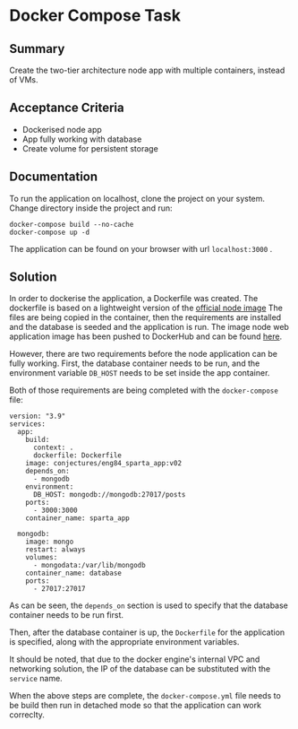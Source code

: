 # Docker Compose Task

## Summary
Create the two-tier architecture node app with multiple containers, instead of VMs.

## Acceptance Criteria
- Dockerised node app
- App fully working with database
- Create volume for persistent storage


## Documentation
To run the application on localhost, clone the project on your system.
Change directory inside the project and run:
```
docker-compose build --no-cache
docker-compose up -d
```
The application can be found on your browser with url `localhost:3000` .


## Solution
In order to dockerise the application, a Dockerfile was created. The dockerfile is based on a lightweight version of the [official node image](https://hub.docker.com/_/node)
The files are being copied in the container, then the requirements are installed and the database is seeded and the application is run.
The image node web application image has been pushed to DockerHub and can be found [here](https://hub.docker.com/repository/docker/conjectures/eng84_sparta_app).

However, there are two requirements before the node application can be fully working.
First, the database container needs to be run, and the environment variable `DB_HOST` needs to be set inside the app container.


Both of those requirements are being completed with the `docker-compose`  file:
```
version: "3.9"
services:
  app:
    build:
      context: .
      dockerfile: Dockerfile
    image: conjectures/eng84_sparta_app:v02
    depends_on:
      - mongodb
    environment:
      DB_HOST: mongodb://mongodb:27017/posts
    ports:
      - 3000:3000
    container_name: sparta_app

  mongodb:
    image: mongo
    restart: always
    volumes:
      - mongodata:/var/lib/mongodb
    container_name: database
    ports:
      - 27017:27017
```
As can be seen, the `depends_on` section is used to specify that the database container needs to be run first.

Then, after the database container is up, the `Dockerfile` for the application is specified, along with the appropriate environment variables.

It should be noted, that due to the docker engine's internal VPC and networking solution, the IP of the database can be substituted with the `service` name.

When the above steps are complete, the `docker-compose.yml` file needs to be build then run in detached mode so that the application can work correclty.


